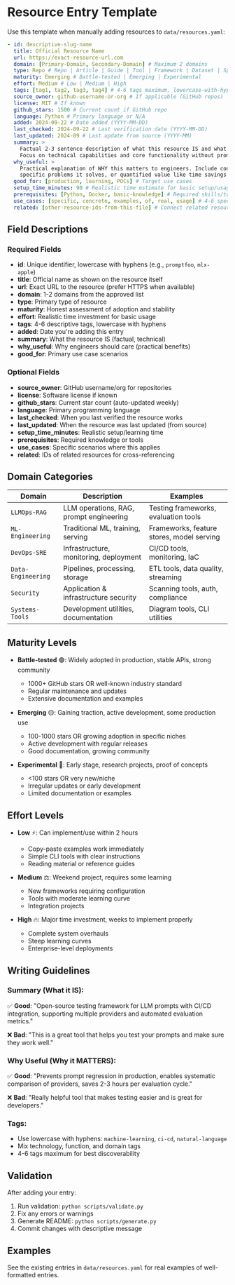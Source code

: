 # Resource Entry Template

Use this template when manually adding resources to `data/resources.yaml`:

```yaml
- id: descriptive-slug-name
  title: Official Resource Name
  url: https://exact-resource-url.com
  domain: [Primary-Domain, Secondary-Domain] # Maximum 2 domains
  type: Repo # Repo | Article | Guide | Tool | Framework | Dataset | Spec
  maturity: Emerging # Battle-tested | Emerging | Experimental
  effort: Medium # Low | Medium | High
  tags: [tag1, tag2, tag3, tag4] # 4-6 tags maximum, lowercase-with-hyphens
  source_owner: github-username-or-org # If applicable (GitHub repos)
  license: MIT # If known
  github_stars: 1500 # Current count if GitHub repo
  language: Python # Primary language or N/A
  added: 2024-09-22 # Date added (YYYY-MM-DD)
  last_checked: 2024-09-22 # Last verification date (YYYY-MM-DD)
  last_updated: 2024-09 # Last update from source (YYYY-MM)
  summary: >
    Factual 2-3 sentence description of what this resource IS and what it does.
    Focus on technical capabilities and core functionality without promotional language.
  why_useful: >
    Practical explanation of WHY this matters to engineers. Include concrete benefits,
    specific problems it solves, or quantified value like time savings or risk reduction.
  good_for: [production, learning, POCs] # Target use cases
  setup_time_minutes: 90 # Realistic time estimate for basic setup/usage
  prerequisites: [Python, Docker, basic-knowledge] # Required skills/tools
  use_cases: [specific, concrete, examples, of, real, usage] # 4-6 specific scenarios
  related: [other-resource-ids-from-this-file] # Connect related resources
```

## Field Descriptions

### Required Fields

- **id**: Unique identifier, lowercase with hyphens (e.g., `promptfoo`, `mlx-apple`)
- **title**: Official name as shown on the resource itself
- **url**: Exact URL to the resource (prefer HTTPS when available)
- **domain**: 1-2 domains from the approved list
- **type**: Primary type of resource
- **maturity**: Honest assessment of adoption and stability
- **effort**: Realistic time investment for basic usage
- **tags**: 4-6 descriptive tags, lowercase with hyphens
- **added**: Date you're adding this entry
- **summary**: What the resource IS (factual, technical)
- **why_useful**: Why engineers should care (practical benefits)
- **good_for**: Primary use case scenarios

### Optional Fields

- **source_owner**: GitHub username/org for repositories
- **license**: Software license if known
- **github_stars**: Current star count (auto-updated weekly)
- **language**: Primary programming language
- **last_checked**: When you last verified the resource works
- **last_updated**: When the resource was last updated (from source)
- **setup_time_minutes**: Realistic setup/learning time
- **prerequisites**: Required knowledge or tools
- **use_cases**: Specific scenarios where this applies
- **related**: IDs of related resources for cross-referencing

## Domain Categories

| Domain             | Description                             | Examples                                  |
| ------------------ | --------------------------------------- | ----------------------------------------- |
| `LLMOps-RAG`       | LLM operations, RAG, prompt engineering | Testing frameworks, evaluation tools      |
| `ML-Engineering`   | Traditional ML, training, serving       | Frameworks, feature stores, model serving |
| `DevOps-SRE`       | Infrastructure, monitoring, deployment  | CI/CD tools, monitoring, IaC              |
| `Data-Engineering` | Pipelines, processing, storage          | ETL tools, data quality, streaming        |
| `Security`         | Application & infrastructure security   | Scanning tools, auth, compliance          |
| `Systems-Tools`    | Development utilities, documentation    | Diagram tools, CLI utilities              |

## Maturity Levels

- **Battle-tested** 🟢: Widely adopted in production, stable APIs, strong community

  - 1000+ GitHub stars OR well-known industry standard
  - Regular maintenance and updates
  - Extensive documentation and examples

- **Emerging** 🟡: Gaining traction, active development, some production use

  - 100-1000 stars OR growing adoption in specific niches
  - Active development with regular releases
  - Good documentation, growing community

- **Experimental** 🔴: Early stage, research projects, proof of concepts
  - <100 stars OR very new/niche
  - Irregular updates or early development
  - Limited documentation or examples

## Effort Levels

- **Low** ⚡: Can implement/use within 2 hours

  - Copy-paste examples work immediately
  - Simple CLI tools with clear instructions
  - Reading material or reference guides

- **Medium** ⚖️: Weekend project, requires some learning

  - New frameworks requiring configuration
  - Tools with moderate learning curve
  - Integration projects

- **High** 🔥: Major time investment, weeks to implement properly
  - Complete system overhauls
  - Steep learning curves
  - Enterprise-level deployments

## Writing Guidelines

### Summary (What it IS):

✅ **Good**: "Open-source testing framework for LLM prompts with CI/CD integration, supporting multiple providers and automated evaluation metrics."

❌ **Bad**: "This is a great tool that helps you test your prompts and make sure they work well."

### Why Useful (Why it MATTERS):

✅ **Good**: "Prevents prompt regression in production, enables systematic comparison of providers, saves 2-3 hours per evaluation cycle."

❌ **Bad**: "Really helpful tool that makes testing easier and is great for developers."

### Tags:

- Use lowercase with hyphens: `machine-learning`, `ci-cd`, `natural-language`
- Mix technology, function, and domain tags
- 4-6 tags maximum for best discoverability

## Validation

After adding your entry:

1. Run validation: `python scripts/validate.py`
2. Fix any errors or warnings
3. Generate README: `python scripts/generate.py`
4. Commit changes with descriptive message

## Examples

See the existing entries in `data/resources.yaml` for real examples of well-formatted entries.
